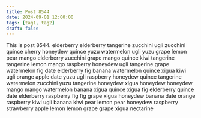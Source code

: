 ```yaml
---
title: Post 8544
date: 2024-09-01 12:00:00
tags: [tag1, tag2]
draft: false
---
```

This is post 8544.
elderberry
elderberry
tangerine
zucchini
ugli
zucchini
quince
cherry
honeydew
quince
yuzu
watermelon
ugli
yuzu
grape
lemon
pear
mango
elderberry
zucchini
grape
mango
quince
kiwi
tangerine
tangerine
lemon
mango
raspberry
honeydew
ugli
tangerine
grape
watermelon
fig
date
elderberry
fig
banana
watermelon
quince
xigua
kiwi
ugli
orange
apple
date
yuzu
ugli
raspberry
honeydew
quince
tangerine
watermelon
zucchini
yuzu
tangerine
honeydew
xigua
honeydew
honeydew
mango
mango
watermelon
banana
xigua
quince
xigua
fig
elderberry
quince
date
elderberry
raspberry
fig
fig
grape
xigua
honeydew
banana
date
orange
raspberry
kiwi
ugli
banana
kiwi
pear
lemon
pear
honeydew
raspberry
strawberry
apple
lemon
lemon
grape
grape
xigua
nectarine
